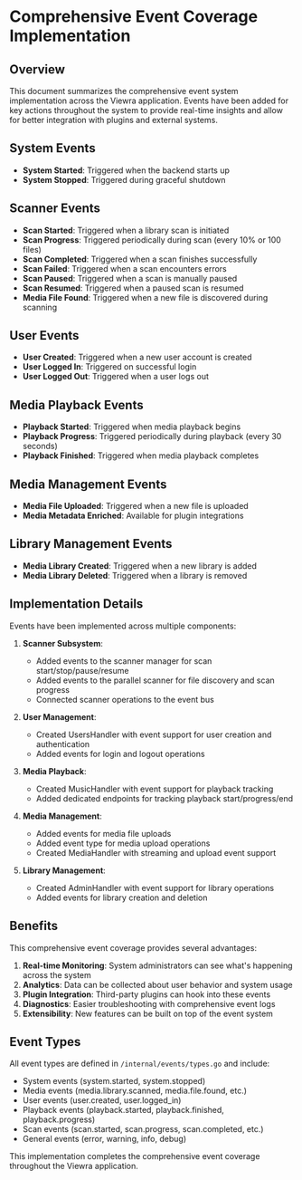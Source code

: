 # Comprehensive Event Coverage Implementation

## Overview
This document summarizes the comprehensive event system implementation across the Viewra application. Events have been added for key actions throughout the system to provide real-time insights and allow for better integration with plugins and external systems.

## System Events
- **System Started**: Triggered when the backend starts up
- **System Stopped**: Triggered during graceful shutdown

## Scanner Events
- **Scan Started**: Triggered when a library scan is initiated
- **Scan Progress**: Triggered periodically during scan (every 10% or 100 files)
- **Scan Completed**: Triggered when a scan finishes successfully
- **Scan Failed**: Triggered when a scan encounters errors
- **Scan Paused**: Triggered when a scan is manually paused
- **Scan Resumed**: Triggered when a paused scan is resumed
- **Media File Found**: Triggered when a new file is discovered during scanning

## User Events
- **User Created**: Triggered when a new user account is created
- **User Logged In**: Triggered on successful login
- **User Logged Out**: Triggered when a user logs out

## Media Playback Events
- **Playback Started**: Triggered when media playback begins
- **Playback Progress**: Triggered periodically during playback (every 30 seconds)
- **Playback Finished**: Triggered when media playback completes

## Media Management Events
- **Media File Uploaded**: Triggered when a new file is uploaded
- **Media Metadata Enriched**: Available for plugin integrations

## Library Management Events
- **Media Library Created**: Triggered when a new library is added
- **Media Library Deleted**: Triggered when a library is removed

## Implementation Details
Events have been implemented across multiple components:

1. **Scanner Subsystem**:
   - Added events to the scanner manager for scan start/stop/pause/resume
   - Added events to the parallel scanner for file discovery and scan progress
   - Connected scanner operations to the event bus

2. **User Management**:
   - Created UsersHandler with event support for user creation and authentication
   - Added events for login and logout operations

3. **Media Playback**:
   - Created MusicHandler with event support for playback tracking
   - Added dedicated endpoints for tracking playback start/progress/end

4. **Media Management**:
   - Added events for media file uploads
   - Added event type for media upload operations
   - Created MediaHandler with streaming and upload event support

5. **Library Management**:
   - Created AdminHandler with event support for library operations
   - Added events for library creation and deletion

## Benefits
This comprehensive event coverage provides several advantages:

1. **Real-time Monitoring**: System administrators can see what's happening across the system
2. **Analytics**: Data can be collected about user behavior and system usage
3. **Plugin Integration**: Third-party plugins can hook into these events
4. **Diagnostics**: Easier troubleshooting with comprehensive event logs
5. **Extensibility**: New features can be built on top of the event system

## Event Types
All event types are defined in `/internal/events/types.go` and include:

- System events (system.started, system.stopped)
- Media events (media.library.scanned, media.file.found, etc.)
- User events (user.created, user.logged_in)
- Playback events (playback.started, playback.finished, playback.progress)
- Scan events (scan.started, scan.progress, scan.completed, etc.)
- General events (error, warning, info, debug)

This implementation completes the comprehensive event coverage throughout the Viewra application.

